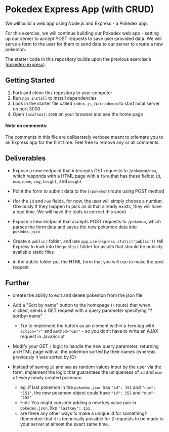 # Pokedex Express App (with CRUD)

We will build a web app using Node.js and Express - a Pokedex app.

For this exercise, we will continue building our Pokedex web app - setting up our server to accept POST requests to save user-provided data. We will serve a form to the user for them to send data to our server to create a new pokemon.

The starter code in this repository builds upon the previous exercise's ([pokedex-express](https://github.com/wdi-sg/pokedex-express)).

## Getting Started

1.  Fork and clone this repository to your computer
2.  Run `npm install` to install dependencies
3.  Look in the starter file called `index.js`, run `nodemon` to start local server on port 3000
4.  Open `localhost:3000` on your browser and see the home page

#### Note on comments:

The comments in this file are deliberately verbose meant to orientate you to an Express app for the first time. Feel free to remove any or all comments.

## Deliverables

* Expose a new endpoint that intercepts GET requests to `/pokemon/new`, which responds with a HTML page with a `form` that has these fields: `id`, `num`, `name`, `img`, `height`, and `weight`

* Point the form to submit data to the (`/pokemon`) route using POST method

* (for the `id` and `num` fields, for now, the user will simply choose a number. Obviously if they happen to pick an id that already exists, they will have a bad time. We will have the tools to correct this soon)

* Expose a new endpoint that accepts POST requests to `/pokemon`, which parses the form data and saves the new pokemon data into `pokedex.json`

* Create a `public/` folder, and use `app.use(express.static('public'))` tell Express to look into the `public/` folder for assets that should be publicly available static files

* in the public folder put the HTML form that you will use to make the post request

## Further  

* create the ability to edit and delete pokemon from the json file

* Add a "Sort by name" button to the homepage (`/` route) that when clicked, sends a GET request with a query parameter specifying "?sortby=name"
  * Try to implement the button as an element within a `form` tag with `action="/"` and `method="GET"` - so you don't have to write an AJAX request in JavaScript

* Modify your GET `/` logic to handle the new query parameter, returning an HTML page with all the pokemon sorted by their names (whereas previously it was sorted by ID)

* Instead of saving `id` and `num` as random values input by the user via the form, implement the logic that guarantees the uniqueness of `id` and `num` of every newly created pokemon
  * eg. if last pokemon in the `pokedex.json` has `"id": 151` and `"num": "151"`, the new pokemon object could have `"id": 152` and `"num": "152"`
  * Hint: You might consider adding a new key value pair in `pokedex.json`, like `"lastKey": 151`
  * are there any other ways to make a unique id for something? Remember that it is technically possible for 2 requests to be made to your server at almost the exact same time.


